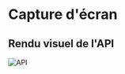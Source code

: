 # Capture d'écran


##  Rendu visuel de l'API

![API](https://user-images.githubusercontent.com/89834824/164480094-4714bd3a-0880-4040-b963-1ebcb4227c68.png)
